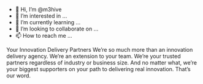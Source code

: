 - 👋 Hi, I’m @m3hive
- 👀 I’m interested in ...
- 🌱 I’m currently learning ...
- 💞️ I’m looking to collaborate on ...
- 📫 How to reach me ...

<!---
m3hive/m3hive is a ✨ special ✨ repository because its `README.md` (this file) appears on your GitHub profile.
You can click the Preview link to take a look at your changes.
--->
Your Innovation Delivery Partners
We’re so much more than an innovation delivery agency. We’re an extension to your team. We’re your trusted partners regardless of industry or business size. And no matter what, we’re your biggest supporters on your path to delivering real innovation.
That’s our word.
